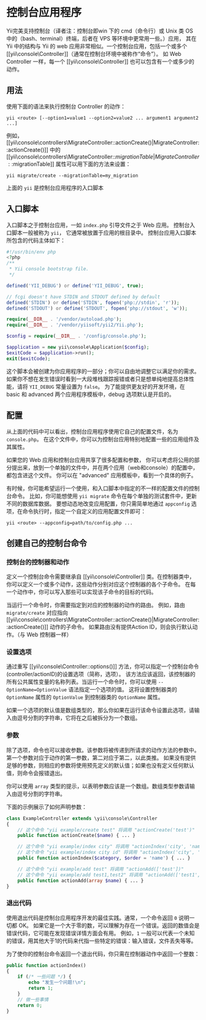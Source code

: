 控制台应用程序
====================

Yii完美支持控制台（译者注：控制台即win 下的 cmd（命令行）或 Unix 类 OS 中的（bash、terminal）终端，后者在 VPS 等环境中更常用一些。）应用，
其在 Yii 中的结构与 Yii 的 web 应用非常相似。一个控制台应用，包括一个或多个 [[yii\console\Controller]]（通常在控制台环境中被称作“命令”）。
如 Web Controller 一样，每一个 [[yii\console\Controller]] 也可以包含有一个或多少的动作。

用法
-----

使用下面的语法来执行控制台 Controller 的动作：

```
yii <route> [--option1=value1 --option2=value2 ... argument1 argument2 ...]
```

例如， [[yii\console\controllers\MigrateController::actionCreate()|MigrateController::actionCreate()]]
中的 [[yii\console\controllers\MigrateController::$migrationTable|MigrateController::$migrationTable]] 属性可以用下面的方法来设置：

```
yii migrate/create --migrationTable=my_migration
```

上面的 `yii` 是控制台应用程序的入口脚本

入口脚本
------------

入口脚本之于控制台应用，一如 `index.php` 引导文件之于 Web 应用。
控制台入口脚本一般被称为 `yii`， 它通常被放置于应用的根目录中。
控制台应用入口脚本所包含的代码主体如下：

```php
#!/usr/bin/env php
<?php
/**
 * Yii console bootstrap file.
 */

defined('YII_DEBUG') or define('YII_DEBUG', true);

// fcgi doesn't have STDIN and STDOUT defined by default
defined('STDIN') or define('STDIN', fopen('php://stdin', 'r'));
defined('STDOUT') or define('STDOUT', fopen('php://stdout', 'w'));

require(__DIR__ . '/vendor/autoload.php');
require(__DIR__ . '/vendor/yiisoft/yii2/Yii.php');

$config = require(__DIR__ . '/config/console.php');

$application = new yii\console\Application($config);
$exitCode = $application->run();
exit($exitCode);

```

这个脚本会被创建为你应用程序的一部分；你可以自由地调整它以满足你的需求。
如果你不想在发生错误时看到一大段堆栈跟踪报错或者只是想单纯地提高总体性能，请将 `YII_DEBUG` 常量设置为 `false`。
为了能提供更友好的开发环境，在 basic 和 advanced 两个应用程序模板中，debug 选项默认是开启的。

配置
-------------

从上面的代码中可以看出，控制台应用程序使用它自己的配置文件，名为 `console.php`。
在这个文件中，你可以为控制台应用特别地配置一些的应用组件及其属性。

如果您的 Web 应用和控制台应用共享了很多配置和参数，
你可以考虑将公用的部分提出来，放到一个单独的文件中，并在两个应用（web和console）的配置中，都包含进这个文件。
你可以在 "advanced" 应用模板中，看到一个具体的例子。

有时候，你可能希望运行一个使用，和入口脚本中指定的不一样的配置文件的控制台命令。
比如，你可能想使用 `yii migrate` 命令在每个单独的测试套件中，更新不同的数据库数据。
要想动态地改变应用配置，你只需简单地通过 `appconfig` 选项，在命令执行时，指定一个自定义的应用配置文件即可：

```
yii <route> --appconfig=path/to/config.php ...
```


创建自己的控制台命令
----------------------------------

### 控制台的控制器和动作

定义一个控制台命令需要继承自 [[yii\console\Controller]] 类。在控制器类中，
你可以定义一个或多个动作，这些动作分别对应这个控制器的各个子命令。
在每一个动作中，你可以写入那些可以实现该子命令的目标的代码。

当运行一个命令时，你需要指定到对应的控制器的动作的路由。
例如，路由 `migrate/create` 对应指向 [[yii\console\controllers\MigrateController::actionCreate()|MigrateController::actionCreate()]] 动作的子命令。
如果路由没有提供Action ID，则会执行默认动作。（与 Web 控制器一样）

### 设置选项

通过重写 [[yii\console\Controller::options()]] 方法，你可以指定一个控制台命令(controller/actionID)的设置选项（简称，选项）。
该方法应该返回，该控制器的所有公共属性变量的名称列表。当运行一个命令时，你可以使用 `--OptionName=OptionValue` 语法指定一个选项的值。
这将设置控制器类的 `OptionName` 属性的 `OptionValue` 到控制器类的 `OptionName` 属性。

如果一个选项的默认值是数组类型的，那么你如果在运行该命令设置此选项，请输入由逗号分割的字符串，它将在之后被拆分为一个数组。

### 参数

除了选项，命令也可以接收参数。该参数将被传递到所请求的动作方法的参数中。第一个参数对应于动作的第一参数，第二对应于第二，以此类推。
如果没有提供足够的参数，则相应的参数将使用预先定义的默认值；如果也没有定义任何默认值，则命令会报错退出。

你可以使用 `array` 类型的提示，以表明参数应该是一个数组。数组类型参数请输入由逗号分割的字符串。

下面的示例展示了如何声明参数：

```php
class ExampleController extends \yii\console\Controller
{
	// 这个命令 "yii example/create test" 将调用 "actionCreate('test')"
	public function actionCreate($name) { ... }

	// 这个命令 "yii example/index city" 将调用 "actionIndex('city', 'name')"
	// 这个命令 "yii example/index city id" 将调用 "actionIndex('city', 'id')"
	public function actionIndex($category, $order = 'name') { ... }

	// 这个命令 "yii example/add test" 将调用 "actionAdd(['test'])"
	// 这个命令 "yii example/add test1,test2" 将调用 "actionAdd(['test1', 'test2'])"
	public function actionAdd(array $name) { ... }
}
```


### 退出代码

使用退出代码是控制台应用程序开发的最佳实践。通常，一个命令返回 `0` 说明一切都 OK。
如果它是一个大于零的数，可以理解为存在一个错误。返回的数值会是错误代码，它可能在发现错误详情方面会有用。
例如，`1` 一般可以代表一个未知的错误，用其他大于1的代码来代指一些特定的错误：输入错误，文件丢失等等。

为了使你的控制台命令返回一个退出代码，你只需在控制器动作中返回一个整数：

```php
public function actionIndex()
{
	if (/* 一些问题 */) {
		echo "发生一个问题!\n";
		return 1;
	}
	// 做一些事情
	return 0;
}
```
